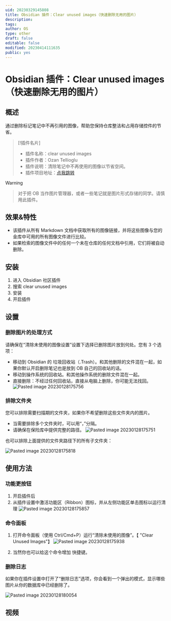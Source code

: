 ```yaml
---
uid: 20230329145808
title: Obsidian 插件：Clear unused images（快速删除无用的图片）
description: 
tags: 
author: OS
type: other
draft: false
editable: false
modified: 20230414111635
public: yes
---
```


# Obsidian 插件：Clear unused images（快速删除无用的图片）

## 概述

通过删除标记笔记中不再引用的图像，帮助您保持仓库整洁和占用存储控件的节省。

> [!插件名片]
> - 插件名称：clear unused images
> - 插件作者：Ozan Tellioglu
> - 插件说明：清除笔记中不再使用的图像以节省空间。
> - 插件项目地址：[点我跳转](https://github.com/ozntel/oz-clear-unused-images-obsidian)

> [!Warning]

> 对于把 OB 当作图片管理器，或者一些笔记就是图片形式存储的同学。请慎用此插件。

## 效果&特性

- 该插件从所有 Markdown 文档中获取所有的图像链接，并将这些图像与您的金库中可用的所有图像文件进行比较。
- 如果检索的图像文件中的任何一个未在仓库的任何文档中引用，它们将被自动删除。

## 安装

1. 进入 Obsidian 社区插件
2. 搜索 clear unused images
3. 安装
4. 开启插件

## 设置

### 删除图片的处理方式

请确保在“清除未使用的图像设置”设置下选择已删除图片放到何处。您有 3 个选项：

- 移动到 Obsidian 的 垃圾回收站（.Trash）。和其他删除的文件混在一起，如果你默认开启删除笔记也是放到 OB 自己的回收站的话。
- 移动到操作系统的回收站。和其他操作系统的删除文件混在一起。
- 直接删除：不经过任何回收站，直接从电脑上删除，你可能无法找回。
    ![Pasted image 20230128175756](https://s1.vika.cn/space/2023/03/15/d4f1a80537e4493abc693db84d7ba3d0)

### 排除文件夹

您可以排除需要扫描期的文件夹，如果你不希望删除这些文件夹内的图片。

- 当需要排除多个文件夹时，可以用“，”分隔。
- 请确保在保险库中提供完整的路径。
    ![Pasted image 20230128175751](https://s1.vika.cn/space/2023/03/15/a0ff3e04605e407287e587deaaf6bde3)

也可以排除上面提供的文件夹路径下的所有子文件夹：

![Pasted image 20230128175818](https://s1.vika.cn/space/2023/03/15/9fa0338458e141259337162fef08c763)

## 使用方法

### 功能更按钮

1. 开启插件后
2. 从插件设置中激活功能区（Ribbon）图标，并从左侧功能区单击图标以运行清理
   ![Pasted image 20230128175857](https://s1.vika.cn/space/2023/03/15/8c0e50e7de624f52af67d3d5b53a5681)

### 命令面板

1. 打开命令面板（使用 Ctrl/Cmd+P）运行“清除未使用的图像”。【 "Clear Unused Images"】
   ![Pasted image 20230128175938](https://s1.vika.cn/space/2023/03/15/787c1ed8dc5148f2b8afa377915ccc8a)

2. 当然你也可以给这个命令增加 快捷键。

### 删除日志

如果你在插件设置中打开了“删除日志”选项，你会看到一个弹出的模式，显示哪些图片从你的数据库中已经删除了。

![Pasted image 20230128180054](https://s1.vika.cn/space/2023/03/15/8cba6b6049524f14afad73189c84c78e)

## 视频